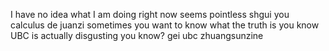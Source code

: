 I have no idea what I am doing right now seems pointless
shgui you calculus de juanzi
sometimes you want to know what the truth is you know
UBC is actually disgusting you know?
gei ubc zhuangsunzine
